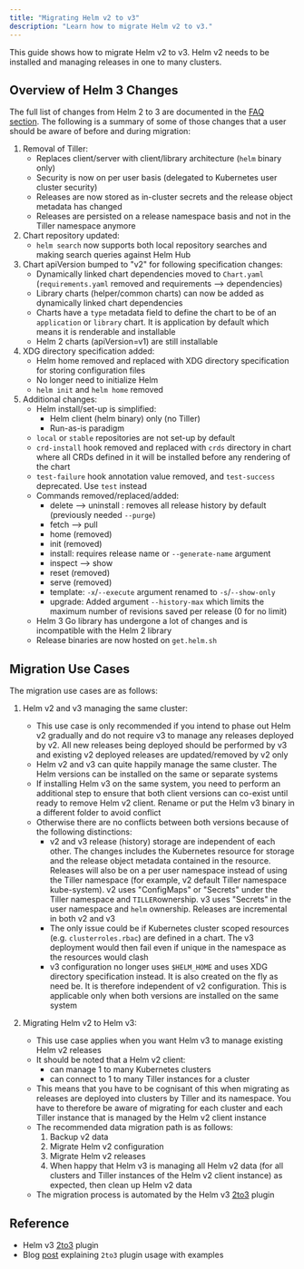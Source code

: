 ```yaml
---
title: "Migrating Helm v2 to v3"
description: "Learn how to migrate Helm v2 to v3."
---
```


This guide shows how to migrate  Helm v2 to v3. Helm v2 needs to be installed
and managing releases in one to many clusters.

## Overview of Helm 3 Changes

The full list of changes from Helm 2 to 3 are documented in the [FAQ
section](https://v3.helm.sh/docs/faq/#changes-since-helm-2). The following is a
summary of some of those changes that a user should be aware of before and
during migration:

1. Removal of Tiller:
   - Replaces client/server with client/library architecture (`helm` binary
     only)
   - Security is now on per user basis (delegated to Kubernetes user cluster
     security)
   - Releases are now stored as in-cluster secrets and the release object
     metadata has changed
   - Releases are persisted on a release namespace basis and not in the Tiller
     namespace anymore
2. Chart repository updated:
   - `helm search` now supports both local repository searches and making search
     queries against Helm Hub
3. Chart apiVersion bumped to "v2" for following specification changes:
   - Dynamically linked chart dependencies moved to `Chart.yaml`
     (`requirements.yaml` removed and  requirements --> dependencies)
   - Library charts (helper/common charts) can now be added as dynamically
     linked chart dependencies
   - Charts have a `type` metadata field to define the chart to be of an
     `application` or `library` chart. It is application by default which means
     it is renderable and installable
   - Helm 2 charts (apiVersion=v1) are still installable
4. XDG directory specification added:
   - Helm home removed and replaced with XDG directory specification for storing
     configuration files
   - No longer need to initialize Helm
   - `helm init` and `helm home` removed
5. Additional changes:
   - Helm install/set-up is simplified:
     - Helm client (helm binary) only (no Tiller)
     - Run-as-is paradigm
   - `local` or `stable` repositories are not set-up by default
   - `crd-install` hook removed and replaced with `crds` directory in chart
     where all CRDs defined in it will be installed before any rendering of the
     chart
   - `test-failure` hook annotation value removed, and `test-success` deprecated. Use `test` instead
   - Commands removed/replaced/added:
       - delete --> uninstall : removes all release history by default
         (previously needed `--purge`)
       - fetch --> pull
       - home (removed)
       - init (removed)
       - install: requires release name or `--generate-name` argument
       - inspect --> show
       - reset (removed)
       - serve (removed)
       - template: `-x`/`--execute` argument renamed to `-s`/`--show-only`
       - upgrade: Added argument `--history-max` which limits the maximum number of
         revisions saved per release (0 for no limit)
   - Helm 3 Go library has undergone a lot of changes and is incompatible with
     the Helm 2 library
   - Release binaries are now hosted on `get.helm.sh`

## Migration Use Cases

The migration use cases are as follows:

1. Helm v2 and v3 managing the same cluster:
   - This use case is only recommended if you intend to phase out Helm v2
     gradually and do not require v3 to manage any releases deployed by v2. All
     new releases being deployed should be performed by v3 and existing v2
     deployed releases are updated/removed by v2 only
   - Helm v2 and v3 can quite happily manage the same cluster. The Helm versions
     can be installed on the same or separate systems
   - If installing Helm v3 on the same system, you need to perform an
     additional step to ensure that both client versions can co-exist until
     ready to remove Helm v2 client. Rename or put the Helm v3 binary in a
     different folder to avoid conflict
   - Otherwise there are no conflicts between both versions because of the
     following distinctions:
     - v2 and v3 release (history) storage are independent of each other. The
       changes includes the Kubernetes resource for storage and the release
       object metadata contained in the resource. Releases will also be on a per
       user namespace instead of using the Tiller namespace (for example, v2
       default Tiller namespace kube-system). v2 uses "ConfigMaps" or "Secrets"
       under the Tiller namespace and `TILLER`ownership. v3 uses "Secrets" in
       the user namespace and `helm` ownership. Releases are incremental in both
       v2 and v3
     - The only issue could be if Kubernetes cluster scoped resources (e.g.
       `clusterroles.rbac`) are defined in a chart. The v3 deployment would then
       fail even if unique in the namespace as the resources would clash
     - v3 configuration no longer uses `$HELM_HOME` and uses XDG directory
       specification instead. It is also created on the fly as need be. It is
       therefore independent of v2 configuration. This is applicable only when
       both versions are installed on the same system

2. Migrating Helm v2 to Helm v3:
   - This use case applies when you want Helm v3 to manage existing Helm v2
     releases
   - It should be noted that a Helm v2 client:
     - can manage 1 to many Kubernetes clusters
     - can connect to 1 to many Tiller instances for  a cluster
   - This means that you have to be cognisant of this when migrating as releases
     are deployed into clusters by Tiller and its namespace. You have to
     therefore be aware of migrating for each cluster and each Tiller instance
     that is managed by the Helm v2 client instance
   - The recommended data migration path is as follows:
     1. Backup v2 data
     2. Migrate Helm v2 configuration
     3. Migrate Helm v2 releases
     4. When happy that Helm v3 is managing all Helm v2 data (for all clusters
        and Tiller instances of the Helm v2 client instance) as expected, then
        clean up Helm v2 data
   - The migration process is automated by the Helm v3
     [2to3](https://github.com/helm/helm-2to3) plugin

## Reference

   - Helm v3 [2to3](https://github.com/helm/helm-2to3) plugin
   - Blog [post](https://helm.sh/blog/migrate-from-helm-v2-to-helm-v3/)
     explaining `2to3` plugin usage with examples
